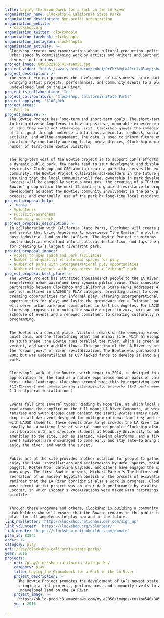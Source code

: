 ```yaml
---
title: Laying the Groundwork for a Park on the LA River
organization_name: Clockshop & California State Parks
organization_description: Non-profit organization
organization_website:
  - clockshop.org
organization_twitter: clockshopla
organization_facebook: clockshopla
organization_instagram: clockshopla
organization_activity: >-
  Clockshop creates new conversations about cultural production, politics, and
  urban space by commissioning work by artists and writers and partnering with
  diverse institutions.
project_image: 8056322165741-team91.jpg
project_video: 'https://www.youtube.com/embed/9rEbX6VgLaA?rel=0&amp;showinfo=0'
project_description: >-
  The Bowtie Project promotes the development of LA’s newest state park by
  bringing artist projects, performances, and community events to a plot of
  undeveloped land on the LA River.
project_is_collaboration: 'Yes'
project_collaborators: 'Clockshop, California State Parks'
project_applying: '$100,000'
project_areas:
  - East LA
project_measure: >-
  The Bowtie Project has long-term and short-term goals. The short-term goal is
  to bring diverse Angelenos to have a positive, memorable experience on a piece
  of land they would not otherwise visit. Clockshop gauges the immediate success
  of this goal through audience tabulations, anecdotal feedback, social media
  activity, and online engagement. The data is used to inform future event
  curation. By constantly working to tap new audiences, Clockshop maximizes the
  number of first-time Bowtie visitors. 


  The long-term goal of the Bowtie project is to support CSP’s efforts to create
  a dynamic public park. New parks tend to spur development and displace local
  residents; Clockshop and CSP aim to create a park that serves the existing
  community. The Bowtie Project cultivates stakeholders in the future park,
  ensuring that the local community will feel ownership in park development.
  Success will be gauged by various measures: the creating of a “Friends of the
  Bowtie” group within the next 12 months; organized resistance to property
  development adjacent the Bowtie; community involvement in the park planning
  process; and eventually, use of the park by long-time local residents.
project_proposal_help:
  - 'Money '
  - Volunteers
  - Publicity/awareness
  - Community outreach
project_proposal_description: >-
  In collaboration with California State Parks, Clockshop will create programs
  and events that bring Angelenos to experience “the Bowtie,” a plot of
  post-industrial land on the LA River. The Bowtie Project transforms
  post-industrial wasteland into a cultural destination, and lays the groundwork
  for creating LA’s largest riverfront park.
project_proposal_impact:
  - Access to open space and park facilities
  - Number (and quality) of informal spaces for play
  - Number of parks with intergenerational play opportunities
  - Number of residents with easy access to a “vibrant” park
project_proposal_best_place: >-
  The Bowtie Project has attracted thousands of people to the LA River and
  transformed urban wasteland into dynamic public space. This innovative
  partnership between Clockshop and California State Parks addresses 4 of the
  metrics outlined in LA2050’s PLAY category: providing access to open space;
  creating opportunities for informal play; offering intergenerational
  opportunities for play; and laying the groundwork for a “vibrant” park that
  will serve urban park-poor communities in East Los Angeles. For LA2050,
  Clockshop proposes continuing the Bowtie Project in 2017, with an ambitious
  schedule of events and a renewed commitment to creating culturally relevant
  programming. 


  The Bowtie is a special place. Visitors remark on the sweeping views, the
  quiet calm, and the flourishing plant and animal life. With an elongated north
  to south shape, the Bowtie runs parallel the river, which is green and
  verdant, and water audibly flows. This portion of the LA River is often called
  the “crown jewel” of river revitalization. The Bowtie was purchased by CSP in
  2003 but was underutilized as CSP lacked funds to develop it into a public
  park.


  Clockshop’s work at the Bowtie, which began in 2014, is designed to cultivate
  appreciation for the land as a nature experience and an oasis of calm in a
  dense urban landscape. Clockshop accomplishes this by organizing events
  (12-15/year) and commissioning site-specific artworks (2-3 performances and
  2-3 sculptural installations). 


  Events fall into several types: Reading by Moonrise, at which local authors
  read around the campfire on the full moon; LA River Campouts, at which
  families and youth groups camp beneath the stars; Bowtie Family Days, a
  drop-in all-day event designed for multigenerational families; and fieldtrips
  with LAUSD students. These events draw large crowds; the LA River Campout
  usually has a waiting list of several hundred people. Clockshop also
  collaborates with architecture students at Woodbury University to add
  amenities to the site, such as seating, viewing platforms, and a fire pit.
  Event audiences are encouraged to come early and stay late—to bring a picnic,
  enjoy the river, and watch the sunset.


  Public art at the site provides another occasion for people to gather and
  enjoy the land. Installations and performances by Rafa Esparza, taisha
  paggett, Rosten Woo, Carolina Caycedo, and others have engaged the site in
  many ways. The first Bowtie artwork, Michael Parker's The Unfinished, is a
  recreation of an ancient Egyptian obelisk in the process of excavation, a
  reminder that the LA River corridor is also a work in progress. Clockshop’s
  most recent artist project was an after-dark performance by vocalist Carmina
  Escobar, in which Escobar’s vocalizations were mixed with recordings of Bowtie
  birdlife.


  Through these programs and others, Clockshop is building a community of
  stakeholders who will ensure that the Bowtie remains in the public trust, as a
  place for all Angelenos to play now and in the future.
link_newsletter: 'http://clockshop.nationbuilder.com/sign_up'
link_volunteer: 'https://clockshop.org/volunteer/'
link_donate: 'https://clockshop.nationbuilder.com/donate'
plan_id: 83841
order: 12
category: play
uri: /play/clockshop-california-state-parks/
year: 2016
projects:
  - uri: /play/clockshop-california-state-parks/
    category: play
    title: Laying the Groundwork for a Park on the LA River
    project_description: >-
      The Bowtie Project promotes the development of LA’s newest state park by
      bringing artist projects, performances, and community events to a plot of
      undeveloped land on the LA River.
    project_image: >-
      https://skild-prod.s3.amazonaws.com/myla2050/images/custom540/8056322165741-team91.jpg
    year: 2016

---
```

